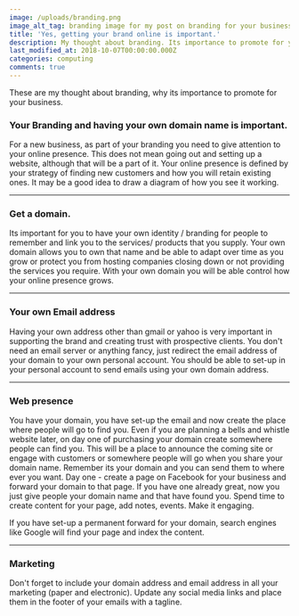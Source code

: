 ```yaml
---
image: /uploads/branding.png
image_alt_tag: branding image for my post on branding for your business.
title: 'Yes, getting your brand online is important.'
description: My thought about branding. Its importance to promote for your business.
last_modified_at: 2018-10-07T00:00:00.000Z
categories: computing
comments: true
---
```


These are my thought about branding, why its importance to promote for your business.
<!--more-->
### Your Branding and having your own domain name is important.

For a new business, as part of your branding you need to give attention to your online presence. This does not mean going out and setting up a website, although that will be a part of it. Your online presence is defined by your strategy of finding new customers and how you will retain existing ones. It may be a good idea to draw a diagram of how you see it working.<!--more-->

---

### Get a domain.

Its important for you to have your own identity / branding for people to remember and link you to the services/ products that you supply. Your own domain allows you to own that name and be able to adapt over time as you grow or protect you from hosting companies closing down or not providing the services you require. With your own domain you will be able control how your online presence grows.

---

### Your own Email address

Having your own address other than gmail or yahoo is very important in supporting the brand and creating trust with prospective clients. You don't need an email server or anything fancy, just redirect the email address of your domain to your own personal account. You should be able to set-up in your personal account to send emails using your own domain address.

---

### Web presence

You have your domain, you have set-up the email and now create the place
where people will go to find you. Even if you are planning a bells and
whistle website later, on day one of purchasing your domain create
somewhere people can find you. This will be a place to announce the
coming site or engage with customers or somewhere people will go when
you share your domain name. Remember its your domain and you can send
them to where ever you want. Day one - create a page on Facebook for your business and forward your domain to that page. If you have one already great, now you just give people your domain name and that have found you. Spend time to create content for your page, add notes, events. Make it engaging.

If you have set-up a permanent forward for your domain, search engines like Google will find your page and index the content.

--- 

### Marketing

Don't forget to include your domain address and email address in all your marketing (paper and electronic). Update any social media links and place them in the footer of your emails with a tagline.
